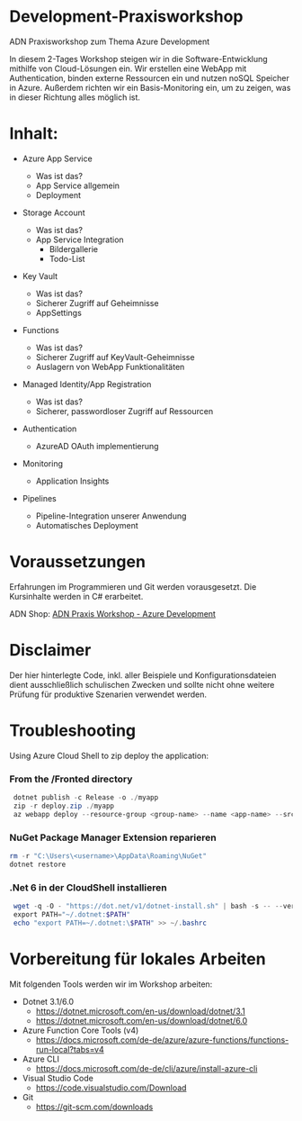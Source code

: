 # Development-Praxisworkshop
ADN Praxisworkshop zum Thema Azure Development

In diesem 2-Tages Workshop steigen wir in die Software-Entwicklung mithilfe von Cloud-Lösungen ein.
Wir erstellen eine WebApp mit Authentication, binden externe Ressourcen ein und nutzen noSQL Speicher in Azure.
Außerdem richten wir ein Basis-Monitoring ein, um zu zeigen, was in dieser Richtung alles möglich ist.

# Inhalt:
- Azure App Service
  - Was ist das?
  - App Service allgemein
  - Deployment

- Storage Account 
  - Was ist das?
  - App Service Integration
    - Bildergallerie
    - Todo-List

- Key Vault
  - Was ist das?
  - Sicherer Zugriff auf Geheimnisse
  - AppSettings

- Functions
  - Was ist das?
  - Sicherer Zugriff auf KeyVault-Geheimnisse
  - Auslagern von WebApp Funktionalitäten

- Managed Identity/App Registration
  - Was ist das?
  - Sicherer, passwordloser Zugriff auf Ressourcen

- Authentication
  - AzureAD OAuth implementierung

- Monitoring
  - Application Insights

- Pipelines
  - Pipeline-Integration unserer Anwendung
  - Automatisches Deployment

# Voraussetzungen
Erfahrungen im Programmieren und Git werden vorausgesetzt.
Die Kursinhalte werden in C# erarbeitet.

ADN Shop: [ADN Praxis Workshop - Azure Development](https://shop.adn.de/Hersteller/Microsoft-ADN/ADN-Praxis-Workshop-Azure-Development.html)

# Disclaimer
Der hier hinterlegte Code, inkl. aller Beispiele und Konfigurationsdateien dient ausschließlich schulischen Zwecken und sollte nicht ohne weitere Prüfung für produktive Szenarien verwendet werden.


# Troubleshooting
Using Azure Cloud Shell to zip deploy the application:

### From the /Fronted directory
``` powershell
 dotnet publish -c Release -o ./myapp
 zip -r deploy.zip ./myapp
 az webapp deploy --resource-group <group-name> --name <app-name> --src-path deploy.zip
```

### NuGet Package Manager Extension reparieren
``` powershell 
rm -r "C:\Users\<username>\AppData\Roaming\NuGet"
dotnet restore
```


### .Net 6 in der CloudShell installieren
``` powershell
 wget -q -O - "https://dot.net/v1/dotnet-install.sh" | bash -s -- --version 6.0.101
 export PATH="~/.dotnet:$PATH"
 echo "export PATH=~/.dotnet:\$PATH" >> ~/.bashrc
```
# Vorbereitung für lokales Arbeiten
Mit folgenden Tools werden wir im Workshop arbeiten:

- Dotnet 3.1/6.0
  - https://dotnet.microsoft.com/en-us/download/dotnet/3.1
  - https://dotnet.microsoft.com/en-us/download/dotnet/6.0
- Azure Function Core Tools (v4)
  - https://docs.microsoft.com/de-de/azure/azure-functions/functions-run-local?tabs=v4
- Azure CLI 
  - https://docs.microsoft.com/de-de/cli/azure/install-azure-cli
- Visual Studio Code
  - https://code.visualstudio.com/Download
- Git
  - https://git-scm.com/downloads
